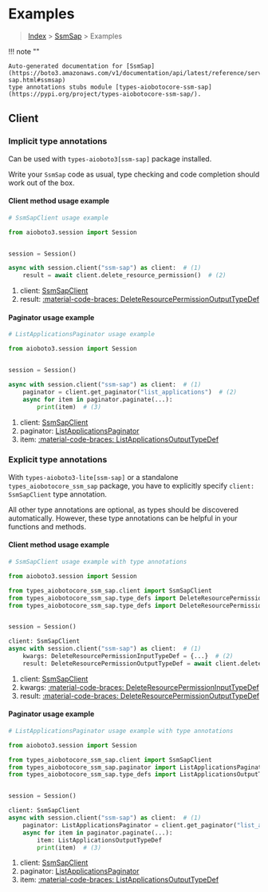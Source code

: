 # Examples

> [Index](../README.md) > [SsmSap](./README.md) > Examples

!!! note ""

    Auto-generated documentation for [SsmSap](https://boto3.amazonaws.com/v1/documentation/api/latest/reference/services/ssm-sap.html#ssmsap)
    type annotations stubs module [types-aiobotocore-ssm-sap](https://pypi.org/project/types-aiobotocore-ssm-sap/).

## Client

### Implicit type annotations

Can be used with `types-aioboto3[ssm-sap]` package installed.

Write your `SsmSap` code as usual,
type checking and code completion should work out of the box.



#### Client method usage example

```python
# SsmSapClient usage example

from aioboto3.session import Session


session = Session()

async with session.client("ssm-sap") as client:  # (1)
    result = await client.delete_resource_permission()  # (2)
```

1. client: [SsmSapClient](./client.md)
2. result: [:material-code-braces: DeleteResourcePermissionOutputTypeDef](./type_defs.md#deleteresourcepermissionoutputtypedef)



#### Paginator usage example

```python
# ListApplicationsPaginator usage example

from aioboto3.session import Session


session = Session()

async with session.client("ssm-sap") as client:  # (1)
    paginator = client.get_paginator("list_applications")  # (2)
    async for item in paginator.paginate(...):
        print(item)  # (3)
```

1. client: [SsmSapClient](./client.md)
2. paginator: [ListApplicationsPaginator](./paginators.md#listapplicationspaginator)
3. item: [:material-code-braces: ListApplicationsOutputTypeDef](./type_defs.md#listapplicationsoutputtypedef)




### Explicit type annotations

With `types-aioboto3-lite[ssm-sap]`
or a standalone `types_aiobotocore_ssm_sap` package, you have to explicitly specify
`client: SsmSapClient` type annotation.

All other type annotations are optional, as types should be discovered automatically.
However, these type annotations can be helpful in your functions and methods.


#### Client method usage example

```python
# SsmSapClient usage example with type annotations

from aioboto3.session import Session

from types_aiobotocore_ssm_sap.client import SsmSapClient
from types_aiobotocore_ssm_sap.type_defs import DeleteResourcePermissionOutputTypeDef
from types_aiobotocore_ssm_sap.type_defs import DeleteResourcePermissionInputTypeDef


session = Session()

client: SsmSapClient
async with session.client("ssm-sap") as client:  # (1)
    kwargs: DeleteResourcePermissionInputTypeDef = {...}  # (2)
    result: DeleteResourcePermissionOutputTypeDef = await client.delete_resource_permission(**kwargs)  # (3)
```

1. client: [SsmSapClient](./client.md)
2. kwargs: [:material-code-braces: DeleteResourcePermissionInputTypeDef](./type_defs.md#deleteresourcepermissioninputtypedef)
3. result: [:material-code-braces: DeleteResourcePermissionOutputTypeDef](./type_defs.md#deleteresourcepermissionoutputtypedef)



#### Paginator usage example

```python
# ListApplicationsPaginator usage example with type annotations

from aioboto3.session import Session

from types_aiobotocore_ssm_sap.client import SsmSapClient
from types_aiobotocore_ssm_sap.paginator import ListApplicationsPaginator
from types_aiobotocore_ssm_sap.type_defs import ListApplicationsOutputTypeDef


session = Session()

client: SsmSapClient
async with session.client("ssm-sap") as client:  # (1)
    paginator: ListApplicationsPaginator = client.get_paginator("list_applications")  # (2)
    async for item in paginator.paginate(...):
        item: ListApplicationsOutputTypeDef
        print(item)  # (3)
```

1. client: [SsmSapClient](./client.md)
2. paginator: [ListApplicationsPaginator](./paginators.md#listapplicationspaginator)
3. item: [:material-code-braces: ListApplicationsOutputTypeDef](./type_defs.md#listapplicationsoutputtypedef)





